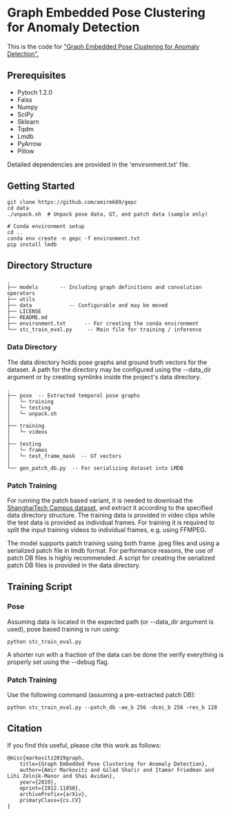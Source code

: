 # Graph Embedded Pose Clustering for Anomaly Detection
This is the code for ["Graph Embedded Pose Clustering for Anomaly Detection".](https://arxiv.org/abs/1912.11850)

## Prerequisites
- Pytoch 1.2.0
- Faiss
- Numpy
- SciPy
- Sklearn
- Tqdm
- Lmdb
- PyArrow
- Pillow 
 
Detailed dependencies are provided in the 'environment.txt' file. 

## Getting Started
```
git clone https://github.com/amirmk89/gepc
cd data
./unpack.sh  # Unpack pose data, GT, and patch data (sample only)

# Conda environment setup
cd ..
conda env create -n gepc -f environment.txt
pip install lmdb
```

## Directory Structure
```
.
├── models       -- Including graph definitions and convolution operators
├── utils
├── data            -- Configurable and may be moved
├── LICENSE  
├── README.md
├── environment.txt      -- For creating the conda environment
└── stc_train_eval.py     -- Main file for training / inference
```

### Data Directory
The data directory holds pose graphs and ground truth vectors for the dataset.
A path for the directory may be configured using the --data_dir argument or by 
creating symlinks inside the project's data directory.

```
.
├── pose  -- Extracted temporal pose graphs
│   └─ training  
│   └─ testing
│   └─ unpack.sh
│
├── training  
│   └─ videos
│
├── testing    
│   └─ frames
│   └─ test_frame_mask  -- GT vectors
│
└── gen_patch_db.py  -- For serializing dataset into LMDB
```



### Patch Training
For running the patch based variant, it is needed to download the [ShanghaiTech Campus dataset](https://svip-lab.github.io/dataset/campus_dataset.html), and extract it according
to the specified data directory structure. The training data is provided in video clips while the test data is provided
as individual frames. For training it is required to split the input training videos to individual frames, e.g. using FFMPEG.

The model supports patch training using both frame .jpeg files and using a serialized patch file in lmdb format. 
For performance reasons, the use of patch DB files is highly recommended. 
A script for creating the serialized patch DB files is provided in the data directory. 


## Training Script

### Pose
Assuming data is located in the expected path (or --data_dir argument is used), pose based training is run
using:
```
python stc_train_eval.py
```
A shorter run with a fraction of the data can be done the verify everything is properly set using the --debug flag.

### Patch Training
Use the following command (assuming a pre-extracted patch DB):
```
python stc_train_eval.py --patch_db -ae_b 256 -dcec_b 256 -res_b 128 
```


## Citation
If you find this useful, please cite this work as follows:

    @misc{markovitz2019graph,
        title={Graph Embedded Pose Clustering for Anomaly Detection},
        author={Amir Markovitz and Gilad Sharir and Itamar Friedman and Lihi Zelnik-Manor and Shai Avidan},
        year={2019},
        eprint={1912.11850},
        archivePrefix={arXiv},
        primaryClass={cs.CV}
    }

